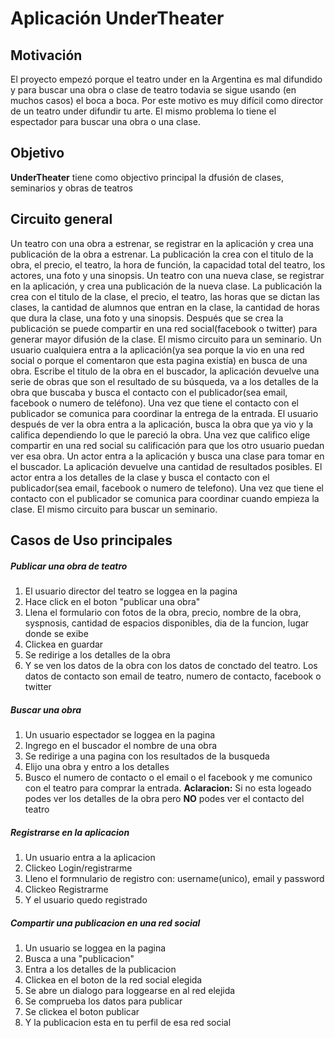 # Aplicación UnderTheater
## Motivación
El proyecto empezó porque el teatro under en la Argentina es mal difundido y para buscar una obra o clase de teatro todavia se sigue usando (en muchos casos) el boca a boca. Por este motivo es muy difícil como director de un teatro under difundir  tu arte. El mismo problema lo tiene el espectador para buscar una obra o una clase.

## Objetivo

**UnderTheater** tiene como objectivo principal la dfusión de clases, seminarios y obras de teatros 

## Circuito general
Un teatro con una obra a estrenar, se registrar en la aplicación y crea una publicación de la obra a estrenar.
La publicación la crea con el titulo de la obra, el precio, el teatro, la hora de función, la capacidad total del teatro, los actores, una foto y una sinopsis.
Un teatro con una nueva clase, se registrar en la aplicación, y crea una publicación de la nueva clase.
La publicación la crea con el titulo de la clase, el precio, el teatro, las horas que se dictan las clases, la cantidad de alumnos que entran en la clase, la cantidad de horas que dura la clase, una foto y una sinopsis.
Después que se crea la publicación se puede compartir en una red social(facebook o twitter) para generar mayor difusión de la clase. 
El mismo circuito para un seminario.
Un usuario cualquiera entra a la aplicación(ya sea porque la vio en una red social o porque el comentaron que esta pagina existía) en busca de una obra. Escribe el titulo de la obra en el buscador, la aplicación devuelve una serie de obras que son el resultado de su búsqueda, va a los detalles de la obra que buscaba y busca el contacto con el publicador(sea email, facebook o numero de teléfono). Una vez que tiene el contacto con el publicador se comunica para coordinar la entrega de la entrada.
El usuario después de ver la obra entra a la aplicación, busca la obra que ya vio y la califica dependiendo lo que le pareció la obra. Una vez que califico elige compartir en una red social su calificación para que los otro usuario puedan ver esa obra.
Un actor entra a la aplicación y busca una clase para tomar en el buscador. La aplicación devuelve una cantidad de resultados posibles. El actor entra a los detalles de la clase y busca el contacto con el publicador(sea email, facebook o numero de telefono). Una vez que tiene el contacto con el publicador se comunica para coordinar cuando empieza la clase.
El mismo circuito para buscar un seminario. 


## Casos de Uso principales  

##### Publicar una obra de teatro
1. El usuario director del teatro se loggea en la pagina 
2. Hace click en el boton "publicar una obra"
3. Llena el formulario con fotos de la obra, precio, nombre de la obra, syspnosis, cantidad de espacios disponibles, dia de la funcion, lugar donde se exibe
4.  Clickea en guardar
5.  Se redirige a los detalles de la obra
6.  Y se ven los datos de la obra con los datos de conctado del teatro. Los datos de contacto son email de teatro, numero de contacto, facebook o twitter

##### Buscar una obra
1. Un usuario espectador se loggea en la pagina
2. Ingrego en el buscador el nombre de una obra
3. Se redirige a una pagina con los resultados de la busqueda
4. Elijo una obra y entro a los detalles
5. Busco el numero de contacto o el email o el facebook y me comunico con el teatro para comprar la entrada. **Aclaracion:** Si no esta logeado podes ver los detalles de la obra pero **NO** podes ver el contacto del teatro

##### Registrarse en la  aplicacion
1. Un usuario entra a la aplicacion
2. Clickeo Login/registrarme
3. Lleno el formnulario de registro con: username(unico), email y password
4. Clickeo Registrarme
5. Y el usuario quedo registrado

##### Compartir una publicacion en una red social
1. Un usuario se loggea en la pagina 
2. Busca a una "publicacion"
3. Entra a los detalles de la publicacion
4. Clickea en el boton de la red social elegida
5. Se abre un dialogo para loggearse en al red elejida
6. Se comprueba los datos para publicar
7. Se clickea el boton publicar
8. Y la publicacion esta en tu perfil de esa red social
